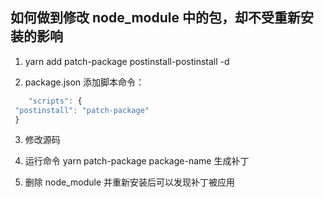 ## 如何做到修改 node_module 中的包，却不受重新安装的影响

1. yarn add patch-package postinstall-postinstall -d

2. package.json 添加脚本命令：

```js
    "scripts": {
 "postinstall": "patch-package"
 }
```

3. 修改源码

4. 运行命令 yarn patch-package package-name 生成补丁

5. 删除 node_module 并重新安装后可以发现补丁被应用
